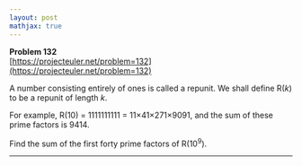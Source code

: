 ```yaml
---
layout: post
mathjax: true
---
```

**Problem 132**  
[https://projecteuler.net/problem=132](https://projecteuler.net/problem=132)

<p>A number consisting entirely of ones is called a repunit. We shall define R(<i>k</i>) to be a repunit of length <i>k</i>.</p>
<p>For example, R(10) = 1111111111 = 11×41×271×9091, and the sum of these prime factors is 9414.</p>
<p>Find the sum of the first forty prime factors of R(10<sup>9</sup>).</p>

---
